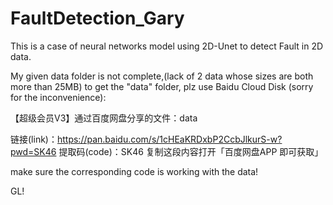 # FaultDetection_Gary
This is a case of  neural networks model using 2D-Unet to detect Fault in 2D data.




My given data folder is not complete,(lack of 2 data whose sizes are both  more than 25MB)
to get the "data" folder, plz use Baidu Cloud Disk (sorry for the inconvenience):






【超级会员V3】通过百度网盘分享的文件：data





链接(link)：https://pan.baidu.com/s/1cHEaKRDxbP2CcbJlkurS-w?pwd=SK46 
提取码(code)：SK46 
复制这段内容打开「百度网盘APP 即可获取」




make sure the corresponding code is working with the data! 



GL!
